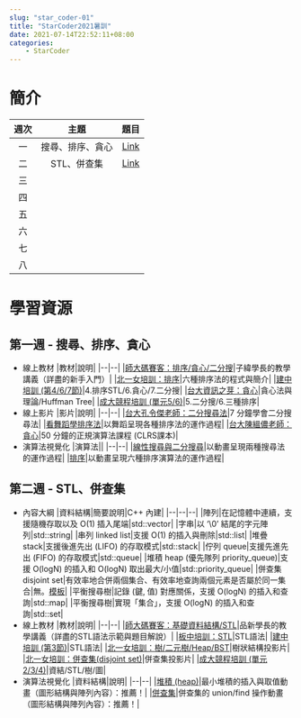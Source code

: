 ```yaml
---
slug: "star_coder-01"
title: "StarCoder2021暑訓"
date: 2021-07-14T22:52:11+08:00
categories:
    - StarCoder
---
```

# 簡介
|週次|主題|題目|
|:--:|:--:|:--:|
|一|搜尋、排序、貪心|[Link](../star_coder-02/)|
|二|STL、併查集|[Link](../star_coder-03/)|
|三|||
|四|||
|五|||
|六|||
|七|||
|八|||

# 學習資源
## 第一週 - 搜尋、排序、貪心
- 線上教材
    |教材|說明|
    |--|--|
    |[師大碼賽客：排序/貪心/二分搜](https://drive.google.com/file/d/1_7Ch2G52jH8fHqlO_Atmjp9smAnvq9R4/view?usp=sharing)|子緯學長的教學講義（詳盡的新手入門）|
    |[北一女培訓：排序](https://web.fg.tp.edu.tw/~tfgcsblog/blog/wp-content/uploads/2010/12/Training-2-Sorting-All.pdf)|六種排序法的程式與簡介|
    |[建中培訓 (第4/6/7節)](https://tioj.ck.tp.edu.tw/uploads/attachment/5/12/1_2.pdf)|4.排序STL/6.貪心/7.二分搜|
    |[台大資訊之芽：貪心](https://www.csie.ntu.edu.tw/~sprout/algo2019/ppt_pdf/week05/greedy.pdf)|貪心法與理論/Huffman Tree|
    |[成大競程培訓 (單元5/6)](https://nckuacm.github.io/2019/)|5.二分搜/6.三種排序|
- 線上影片
    |影片|說明|
    |--|--|
    |[台大孔令傑老師：二分搜尋法](https://youtu.be/QVj81KR-_Hk)|7 分鐘學會二分搜尋法|
    |[看舞蹈學排序法](https://www.youtube.com/user/AlgoRythmics/videos)|以舞蹈呈現各種排序法的運作過程|
    |[台大陳縕儂老師：貪心](https://youtu.be/Q6VyP6P4ukA)|50 分鐘的正規演算法課程 (CLRS課本)|
- 演算法視覺化
    |演算法||
    |--|--|
    |[線性搜尋與二分搜尋](https://www.cs.usfca.edu/~galles/visualization/Search.html)|以動畫呈現兩種搜尋法的運作過程|
    |[排序](https://www.cs.usfca.edu/~galles/visualization/ComparisonSort.html)|以動畫呈現六種排序演算法的運作過程|
## 第二週 - STL、併查集
- 內容大綱
    |資料結構|簡要說明|C++ 內建|
    |--|--|--|
    |陣列|在記憶體中連續，支援隨機存取以及 O(1) 插入尾端|std::vector|
    |字串|以 ‘\0’ 結尾的字元陣列|std::string|
    |串列 linked list|支援 O(1) 的插入與刪除|std::list|
    |堆疊 stack|支援後進先出 (LIFO) 的存取模式|std::stack|
    |佇列 queue|支援先進先出 (FIFO) 的存取模式|std::queue|
    |堆積 heap (優先隊列 priority_queue)|支援 O(logN) 的插入和 O(logN) 取出最大/小值|std::priority_queue|
    |併查集 disjoint set|有效率地合併兩個集合、有效率地查詢兩個元素是否屬於同一集合|無。[模板](../star_coder-03/#併查集模板)|
    |平衡搜尋樹|記錄 (鍵, 值) 對應關係，支援 O(logN) 的插入和查詢|std::map|
    |平衡搜尋樹|實現「集合」，支援 O(logN) 的插入和查詢|std::set|
- 線上教材
    |教材|說明|
    |--|--|
    |[師大碼賽客：基礎資料結構/STL](https://drive.google.com/file/d/1XoAMrDslzOPR6THMBpW1Xt5xfc_9hnaA/view?usp=sharing)|品新學長的教學講義（詳盡的STL語法示範與題目解說）|
    |[板中培訓：STL](https://drive.google.com/file/d/1Gir6DKICVljhpfzW1_Q4Rhs81riPyIiW/view)|STL語法|
    |[建中培訓 (第3節)](https://tioj.ck.tp.edu.tw/uploads/attachment/5/12/1_2.pdf)|STL語法|
    |[北一女培訓：樹/二元樹/Heap/BST](http://web.fg.tp.edu.tw/~tfgcsblog/blog/wp-content/uploads/2010/12/%E6%A8%B9%E7%8B%80%E7%B5%90%E6%A7%8BTreeHeap.ppt)|樹狀結構投影片|
    |[北一女培訓：併查集(disjoint set)](http://web.fg.tp.edu.tw/~tfgcsblog/blog/wp-content/uploads/2016/07/06_1_%E9%80%B2%E9%9A%8E%E8%B3%87%E6%96%99%E7%B5%90%E6%A7%8B_Disjoint_Set.pptx)|併查集投影片|
    |[成大競程培訓 (單元2/3/4)](https://nckuacm.github.io/2019/)|資結/STL/樹/圖|
- 演算法視覺化
    |資料結構|說明|
    |--|--|
    |[堆積 (heap)](https://www.cs.usfca.edu/~galles/visualization/Heap.html)|最小堆積的插入與取值動畫（圖形結構與陣列內容）：推薦！|
    |[併查集](https://www.cs.usfca.edu/~galles/visualization/DisjointSets.html)|併查集的 union/find 操作動畫（圖形結構與陣列內容）：推薦！|